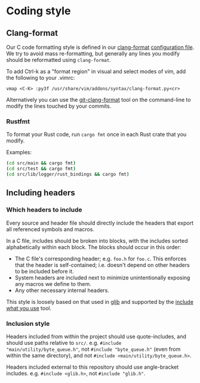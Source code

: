 # Coding style

## Clang-format

Our C code formatting style is defined in our
[clang-format](https://clang.llvm.org/docs/ClangFormat.html) [configuration
file](../.clang-format). We try to avoid mass re-formatting, but generally any
lines you modify should be reformatted using `clang-format`.

To add Ctrl-k as a "format region" in visual and select modes of vim, add the
following to your .vimrc:

```
vmap <C-K> :py3f /usr/share/vim/addons/syntax/clang-format.py<cr>
```

Alternatively you can use the
[git-clang-format](https://github.com/llvm-mirror/clang/blob/master/tools/clang-format/git-clang-format)
tool on the command-line to modify the lines touched by your commits.

### Rustfmt

To format your Rust code, run `cargo fmt` once in each Rust crate that you
modify.

Examples:

```bash
(cd src/main && cargo fmt)
(cd src/test && cargo fmt)
(cd src/lib/logger/rust_bindings && cargo fmt)
```

## Including headers

### Which headers to include

Every source and header file should directly include the headers that export
all referenced symbols and macros.

In a C file, includes should be broken into blocks, with the includes sorted
alphabetically within each block. The blocks should occur in this order:

 * The C file's corresponding header; e.g. `foo.h` for `foo.c`. This enforces
   that the header is self-contained; i.e. doesn't depend on other headers to
   be included before it.
 * System headers are included next to minimize unintentionally exposing any
   macros we define to them.
 * Any other necessary internal headers.

This style is loosely based on that used in
[glib](https://wiki.gnome.org/Projects/GTK/BestPractices/GlibIncludes) and
supported by the [include what you use](https://include-what-you-use.org/)
tool.

### Inclusion style

Headers included from within the project should use quote-includes, and should
use paths relative to `src/`. e.g. `#include "main/utility/byte_queue.h"`, not
`#include "byte_queue.h"` (even from within the same directory), and not
`#include <main/utility/byte_queue.h>`.

Headers included external to this repository should use angle-bracket includes.
e.g. `#include <glib.h>`, not `#include "glib.h"`.
